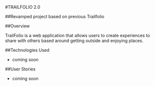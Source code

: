 #TRAILFOLIO 2.0
     

##Revamped project based on previous Trailfolio
<br />

##Overview

TrailFolio is a web application that allows users to create experiences to share with others based around getting outside and enjoying places.


##Technologies Used
* coming soon


##User Stories
* coming soon
